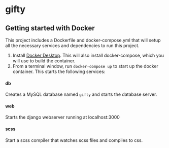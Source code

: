 # gifty

## Getting started with Docker

This project includes a Dockerfile and docker-compose.yml that will setup all the necessary services and dependencies to run this project.

1. Install [Docker Desktop](https://www.docker.com/products/docker-desktop). This will also install docker-compose, which you will use to build the container.
2. From a terminal window, run `docker-compose up` to start up the docker container. This starts the following services:

#### db
Creates a MySQL database named `gifty` and starts the database server.

#### web
Starts the django webserver running at localhost:3000

#### scss
Start a scss compiler that watches scss files and compiles to css.